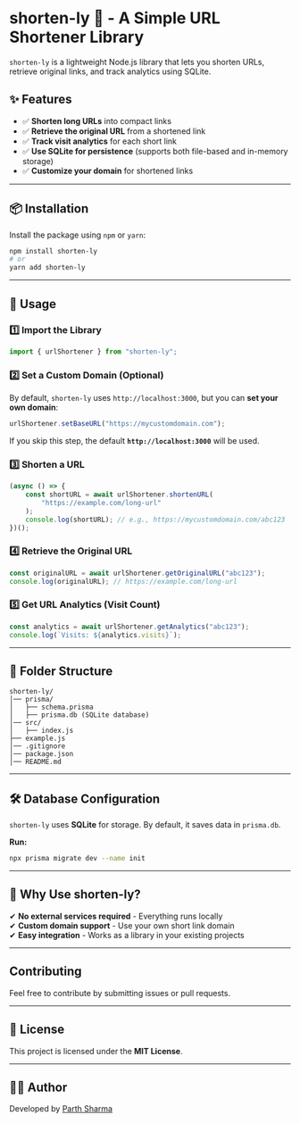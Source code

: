 # **shorten-ly 🚀 - A Simple URL Shortener Library**

`shorten-ly` is a lightweight Node.js library that lets you shorten URLs, retrieve original links, and track analytics using SQLite.

## **✨ Features**

- ✅ **Shorten long URLs** into compact links
- ✅ **Retrieve the original URL** from a shortened link
- ✅ **Track visit analytics** for each short link
- ✅ **Use SQLite for persistence** (supports both file-based and in-memory storage)
- ✅ **Customize your domain** for shortened links

---

## **📦 Installation**

Install the package using `npm` or `yarn`:

```sh
npm install shorten-ly
# or
yarn add shorten-ly
```

---

## **🚀 Usage**

### **1️⃣ Import the Library**

```js
import { urlShortener } from "shorten-ly";
```

### **2️⃣ Set a Custom Domain (Optional)**

By default, `shorten-ly` uses `http://localhost:3000`, but you can **set your own domain**:

```js
urlShortener.setBaseURL("https://mycustomdomain.com");
```

If you skip this step, the default **`http://localhost:3000`** will be used.

### **3️⃣ Shorten a URL**

```js
(async () => {
	const shortURL = await urlShortener.shortenURL(
		"https://example.com/long-url"
	);
	console.log(shortURL); // e.g., https://mycustomdomain.com/abc123
})();
```

### **4️⃣ Retrieve the Original URL**

```js
const originalURL = await urlShortener.getOriginalURL("abc123");
console.log(originalURL); // https://example.com/long-url
```

### **5️⃣ Get URL Analytics (Visit Count)**

```js
const analytics = await urlShortener.getAnalytics("abc123");
console.log(`Visits: ${analytics.visits}`);
```

---

## **📌 Folder Structure**

```
shorten-ly/
│── prisma/
│   ├── schema.prisma
│   ├── prisma.db (SQLite database)
│── src/
│   ├── index.js
├── example.js
│── .gitignore
│── package.json
│── README.md
```

---

## **🛠 Database Configuration**

`shorten-ly` uses **SQLite** for storage. By default, it saves data in `prisma.db`.

**Run:**

```sh
npx prisma migrate dev --name init
```

---

## **🎯 Why Use shorten-ly?**

✔ **No external services required** - Everything runs locally  
✔ **Custom domain support** - Use your own short link domain  
✔ **Easy integration** - Works as a library in your existing projects

---

## Contributing

Feel free to contribute by submitting issues or pull requests.

---

## 📜 License

This project is licensed under the **MIT License**.

---

## 👨‍💻 Author

Developed by [Parth Sharma](https://getparth.com)
